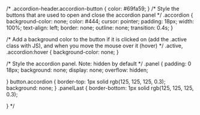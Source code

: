 
/*
.accordion-header.accordion-button {
    color: #69fa59;
}
/* Style the buttons that are used to open and close the accordion panel */
.accordion {
    background-color: none;
    color: #444;
    cursor: pointer;
    padding: 18px;
    width: 100%;
    text-align: left;
    border: none;
    outline: none;
    transition: 0.4s;
}



/* Add a background color to the button if it is clicked on (add the .active class with JS), and when you move the mouse over it (hover) */
.active,
.accordion:hover {
    background-color: none;
}

/* Style the accordion panel. Note: hidden by default */
.panel {
    padding: 0 18px;
    background: none;
    display: none;
    overflow: hidden;

}
button.accordion {
    border-top: 1px solid rgb(125, 125, 125, 0.3);
    background: none;
}
.panelLast {
    border-bottom: 1px solid rgb(125, 125, 125, 0.3);

}
*/